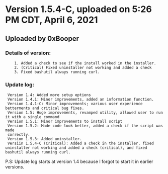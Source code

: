 # Version 1.5.4-C, uploaded on 5:26 PM CDT, April 6, 2021
## Uploaded by 0xBooper

### Details of version:
```
	1. Added a check to see if the install worked in the installer.
	2. (Critical) Fixed uninstaller not working and added a check
	3. Fixed bashutil always running curl.
```
### Update log:
```
 Version 1.4: Added more setup options
 Version 1.4.1: Minor improvements, added an information function.
 Version 1.4.1-C: Minor improvements; various user experience betterments and critical bug fixes.
 Version 1.5: Huge improvements, revamped utility, allowed user to run it with a single command
 Version 1.5.1: Minor improvements to install script
 Version 1.5.2: Made code look better, added a check if the script was made
 correctly.
 Version 1.5.3: Added uninstaller.
 Versiin 1.5.4-C (Critical): Added a check in the installer, fixed uninstaller not working and added a check (critical), and fixed bashutil always running curl.
```

P.S: Update log starts at version 1.4 because I forgot to start it in earlier versions.
